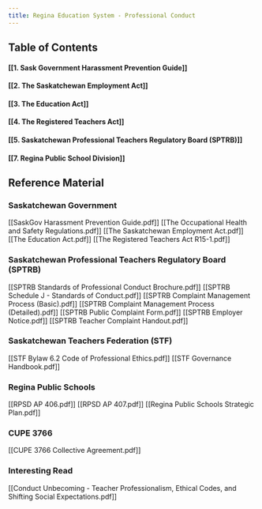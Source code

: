 ```yaml
---
title: Regina Education System - Professional Conduct
---
```



## Table of Contents
#### [[1. Sask Government Harassment Prevention Guide]]
#### [[2. The Saskatchewan Employment Act]]
#### [[3. The Education Act]]
#### [[4. The Registered Teachers Act]]
#### [[5. Saskatchewan Professional Teachers Regulatory Board (SPTRB)]]
#### [[7. Regina Public School Division]]

## Reference Material
### Saskatchewan Government
[[SaskGov Harassment Prevention Guide.pdf]]
[[The Occupational Health and Safety Regulations.pdf]]
[[The Saskatchewan Employment Act.pdf]]
[[The Education Act.pdf]]
[[The Registered Teachers Act R15-1.pdf]]

### Saskatchewan Professional Teachers Regulatory Board (SPTRB)
[[SPTRB Standards of Professional Conduct Brochure.pdf]]
[[SPTRB Schedule J - Standards of Conduct.pdf]]
[[SPTRB Complaint Management Process (Basic).pdf]]
[[SPTRB Complaint Management Process (Detailed).pdf]]
[[SPTRB Public Complaint Form.pdf]]
[[SPTRB Employer Notice.pdf]]
[[SPTRB Teacher Complaint Handout.pdf]]

### Saskatchewan Teachers Federation (STF)
[[STF Bylaw 6.2 Code of Professional Ethics.pdf]]
[[STF Governance Handbook.pdf]]

### Regina Public Schools
[[RPSD AP 406.pdf]]
[[RPSD AP 407.pdf]]
[[Regina Public Schools Strategic Plan.pdf]]

### CUPE 3766
[[CUPE 3766 Collective Agreement.pdf]]

### Interesting Read
[[Conduct Unbecoming - Teacher Professionalism, Ethical Codes, and Shifting Social Expectations.pdf]]